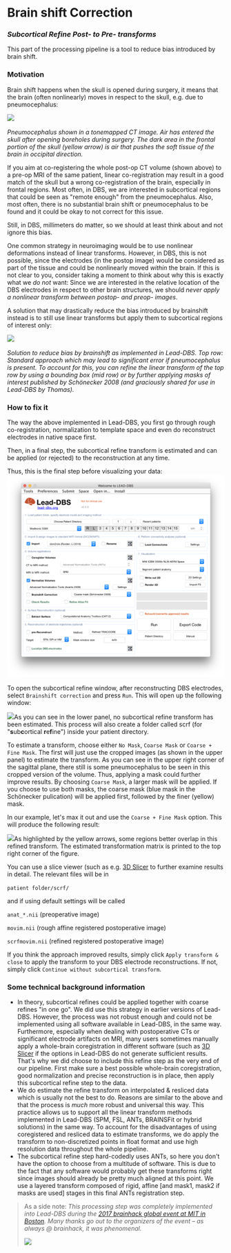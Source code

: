 # Brain shift Correction

### _Subcortical Refine Post- to Pre- transforms_ <a href="#subcortical-refine-post-to-pre-transforms" id="subcortical-refine-post-to-pre-transforms"></a>

This part of the processing pipeline is a tool to reduce bias introduced by brain shift.

### Motivation <a href="#motivation" id="motivation"></a>

Brain shift happens when the skull is opened during surgery, it means that the brain (often nonlinearly) moves in respect to the skull, e.g. due to pneumocephalus:

![](https://gblobscdn.gitbook.com/assets%2F-LXNx2zMX4PuhHEzaST6%2F-LXNx5sod0JotQELyxmJ%2F-LXNx759fLKj21uNIroy%2Fpneumocephalus\_sole.png?alt=media)

_Pneumocephalus shown in a tonemapped CT image. Air has entered the skull after opening boreholes during surgery. The dark area in the frontal portion of the skull (yellow arrow) is air that pushes the soft tissue of the brain in occipital direction._

If you aim at co-registering the whole post-op CT volume (shown above) to a pre-op MRI of the same patient, linear co-registration may result in a good match of the skull but a wrong co-registration of the brain, especially in frontal regions. Most often, in DBS, we are interested in subcortical regions that could be seen as "remote enough" from the pneumocephalus. Also, most often, there is no substantial brain shift or pneumocephalus to be found and it could be okay to not correct for this issue.

Still, in DBS, millimeters do matter, so we should at least think about and not ignore this bias.

One common strategy in neuroimaging would be to use nonlinear deformations instead of linear transforms. However, in DBS, this is not possible, since the electrodes (in the postop image) would be considered as part of the tissue and could be nonlinearly moved _within_ the brain. If this is not clear to you, consider taking a moment to think about why this is exactly what we _do not_ want: Since we are interested in the relative location of the DBS electrodes in respect to other brain structures, we should _never apply a nonlinear transform between postop- and preop- images_.

A solution that may drastically reduce the bias introduced by brainshift instead is to still use linear transforms but apply them to subcortical regions of interest only:

![](https://gblobscdn.gitbook.com/assets%2F-LXNx2zMX4PuhHEzaST6%2F-LXNx5sod0JotQELyxmJ%2F-LXNx75Bj6NF7QYWw0hD%2Ffig\_1c.png?alt=media)

_Solution to reduce bias by brainshift as implemented in Lead-DBS. Top row: Standard approach which may lead to significant error if pneumocephalus is present. To account for this, you can refine the linear transform of the top row by using a bounding box (mid row) or by further applying masks of interest published by Schönecker 2008 (and graciously shared for use in Lead-DBS by Thomas)._

### How to fix it <a href="#how-to-fix-it" id="how-to-fix-it"></a>

The way the above implemented in Lead-DBS, you first go through rough co-registration, normalization to template space and even do reconstruct electrodes in native space first.

Then, in a final step, the subcortical refine transform is estimated and can be applied (or rejected) to the reconstruction at any time.

Thus, this is the final step before visualizing your data:​ ![](<../../.gitbook/assets/image (3).png>)&#x20;

To open the subcortical refine window, after reconstructing DBS electrodes, select `Brainshift correction` and press `Run`. This will open up the following window:

​![](https://firebasestorage.googleapis.com/v0/b/gitbook-28427.appspot.com/o/assets%2F-LXNx2zMX4PuhHEzaST6%2F-LXNx5sod0JotQELyxmJ%2F-LXNx75FgvLJADF8UMzD%2FScreen%20Shot%202017-03-05%20at%2012.38.28%20PM.png?generation=1548754389213327\&alt=media)As you can see in the lower panel, no subcortical refine transform has been estimated. This process will also create a folder called scrf (for "**s**ub**c**ortical **r**e**f**ine") inside your patient directory.

To estimate a transform, choose either `No Mask`, `Coarse Mask` or `Coarse + Fine Mask`. The first will just use the cropped images (as shown in the upper panel) to estimate the transform. As you can see in the upper right corner of the sagittal plane, there still is some pneumocephalus to be seen in this cropped version of the volume. Thus, applying a mask could further improve results. By choosing `Coarse Mask`, a larger mask will be applied. If you choose to use both masks, the coarse mask (blue mask in the Schönecker pulication) will be applied first, followed by the finer (yellow) mask.

In our example, let's max it out and use the `Coarse + Fine Mask` option. This will produce the following result:

​![](https://firebasestorage.googleapis.com/v0/b/gitbook-28427.appspot.com/o/assets%2F-LXNx2zMX4PuhHEzaST6%2F-LXNx5sod0JotQELyxmJ%2F-LXNx75HE61gxUjBcqII%2Fscrf\_primer.png?generation=1548754389300791\&alt=media)As highlighted by the yellow arrows, some regions better overlap in this refined transform. The estimated transformation matrix is printed to the top right corner of the figure.

You can use a slice viewer (such as e.g. [3D Slicer](http://slicer.org/\)/) to further examine results in detail. The relevant files will be in

`patient folder/scrf/`

and if using default settings will be called

`anat_*.nii` (preoperative image)

`movim.nii` (rough affine registered postoperative image)

`scrfmovim.nii` (refined registered postoperative image)

If you think the approach improved results, simply click `Apply transform & close` to apply the transform to your DBS electrode reconstructions. If not, simply click `Continue without subcortical transform`.

### Some technical background information <a href="#some-technical-background-information" id="some-technical-background-information"></a>

* In theory, subcortical refines could be applied together with coarse refines "in one go". We did use this strategy in earlier versions of Lead-DBS. However, the process was not robust enough and could not be implemented using all software available in Lead-DBS, in the same way. Furthermore, especially when dealing with postoperative CTs or significant electrode artifacts on MRI, many users sometimes manually apply a whole-brain coregistration in different software (such as [3D Slicer](http://slicer.org/\)/) if the options in Lead-DBS do not generate sufficient results. That's why we did choose to include this refine step as the very end of our pipeline. First make sure a best possible whole-brain coregistration, good normalization and precise reconstruction is in place, then apply this subcortical refine step to the data.
* We do estimate the refine transform on interpolated & resliced data which is usually not the best to do. Reasons are similar to the above and that the process is _much_ more robust and universal this way. This practice allows us to support all the linear transform methods implemented in Lead-DBS (SPM, FSL, ANTs, BRAINSFit or hybrid solutions) in the same way. To account for the disadvantages of using coregistered and resliced data to estimate transforms, we do apply the transform to non-discretized points in float format and use high resolution data throughout the whole pipeline.
* The subcortical refine step hard-codedly uses ANTs, so here you don't have the option to choose from a multitude of software. This is due to the fact that any software would probably get these transforms right since images should already be pretty much aligned at this point. We use a layered transform composed of rigid, affine \[and mask1, mask2 if masks are used] stages in this final ANTs registration step.

> As a side note: _This processing step was completely implemented into Lead-DBS during the_ [_2017 brainhack global event at MIT in Boston_](https://brainhack-boston.github.io)_. Many thanks go out to the organizers of the event – as always @ brainhack, it was phenomenal._
>
> ​[​![](https://firebasestorage.googleapis.com/v0/b/gitbook-28427.appspot.com/o/assets%2F-LXNx2zMX4PuhHEzaST6%2F-LXNx5sod0JotQELyxmJ%2F-LXNx75JV3Pu1pKqGktJ%2Fbrainhack\_small.png?generation=1548754389035474\&alt=media)](http://www.brainhack.org)
